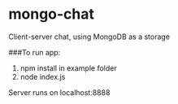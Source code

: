 # mongo-chat
Client-server chat, using MongoDB as a storage

###To run app:

1. npm install in example folder
2. node index.js

Server runs on localhost:8888